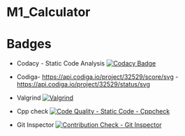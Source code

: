 # M1_Calculator
# Badges







* Codacy - Static Code Analysis
  [![Codacy Badge](https://app.codacy.com/project/badge/Grade/223507273c704f20a5e43e0885dd61f2)](https://www.codacy.com/gh/AskinPrem/M1_Calculator/dashboard?utm_source=github.com&amp;utm_medium=referral&amp;utm_content=AskinPrem/M1_Calculator&amp;utm_campaign=Badge_Grade)





* Codiga-
      https://api.codiga.io/project/32529/score/svg -
      https://api.codiga.io/project/32529/status/svg
      
 
 
 * Valgrind
  [![Valgrind](https://github.com/AskinPrem/M1_Calculator/actions/workflows/valgrind.yml/badge.svg)](https://github.com/AskinPrem/M1_Calculator/actions/workflows/valgrind.yml)

 * Cpp check 
  [![Code Quality - Static Code - Cppcheck](https://github.com/AskinPrem/M1_Calculator/actions/workflows/cppcheck.yml/badge.svg)](https://github.com/AskinPrem/M1_Calculator/actions/workflows/cppcheck.yml)       

* Git Inspector
[![Contribution Check - Git Inspector](https://github.com/AskinPrem/M1_Calculator/actions/workflows/gitinspector.yml/badge.svg)](https://github.com/AskinPrem/M1_Calculator/actions/workflows/gitinspector.yml)
